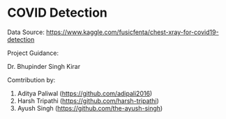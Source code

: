 # COVID Detection


Data Source: https://www.kaggle.com/fusicfenta/chest-xray-for-covid19-detection

Project Guidance:

Dr. Bhupinder Singh Kirar
 
Comtribution by:

1. Aditya Paliwal (https://github.com/adipali2016)
2. Harsh Tripathi (https://github.com/harsh-tripathi) 
3. Ayush Singh (https://github.com/the-ayush-singh)
